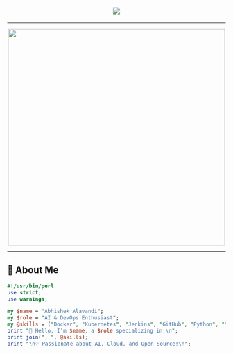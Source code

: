 <!-- ⚡ ULTIMATE GITHUB README - CYBERPUNK STYLE ⚡ -->

<!-- 💻 HACKER-STYLE ASCII ART -->
<h1 align="center">
  <img src="https://readme-typing-svg.herokuapp.com?font=Orbitron&size=30&duration=2000&pause=1000&color=14D3ED&center=true&vCenter=true&width=600&lines=👋+Hey%2C+I'm+Abhishek+Alavandi!;🚀+AI+%7C+DevOps+%7C+Data+Science+Enthusiast;🔥+Web+%7C+Cloud+%7C+ML;Welcome+to+My+Cyber+World!">
</h1>

---

<!-- ⚡ CYBERPUNK CODING GIF -->
<p align="center">
  <img src="https://i.giphy.com/media/3o7aCVrdh8P3EHlHjG/giphy.webp" width="500">
</p>

---

## 🧠 About Me  
```perl
#!/usr/bin/perl
use strict;
use warnings;

my $name = "Abhishek Alavandi";
my $role = "AI & DevOps Enthusiast";
my @skills = ("Docker", "Kubernetes", "Jenkins", "GitHub", "Python", "Machine Learning", "React", "MongoDB");
print "🚀 Hello, I’m $name, a $role specializing in:\n";
print join(", ", @skills);
print "\n💡 Passionate about AI, Cloud, and Open Source!\n";
